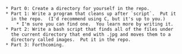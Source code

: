     * Part 0: Create a directory for yourself in the repo.
    * Part 1: Write a program that cleans up after `script`.  Put it
      in the repo.  (I'd recommend using C, but it's up to you.)
        * I'm sure you can find one.  You learn more by writing it.
    * Part 2: Write a bash script that finds all of the files under
      the current directory that end with .jpg and moves them to a
      directory called images.  Put it in the repo.
    * Part 3: Forthcoming.